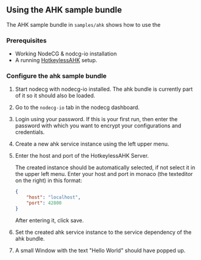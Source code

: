 ## Using the AHK sample bundle

The AHK sample bundle in `samples/ahk` shows how to use the 

### Prerequisites

* Working NodeCG & nodcg-io installation
* A running [HotkeylessAHK](https://github.com/sebinside/HotkeylessAHK) setup.

### Configure the ahk sample bundle

1. Start nodecg with nodecg-io installed. The ahk bundle is currently part of it so it should also be loaded.

2. Go to the `nodecg-io` tab in the nodecg dashboard.

3. Login using your password. If this is your first run, then enter the password with which you want to encrypt your configurations and credentials.

4. Create a new ahk service instance using the left upper menu.

5. Enter the host and port of the HotkeylessAHK Server.

   The created instance should be automatically selected, if not select it in the upper left menu. Enter your host and port in monaco (the texteditor on the right) in this format:

   ```json
   {
       "host": "localhost",
       "port": 42800
   }
   ```

   After entering it, click save.

6. Set the created ahk service instance to the service dependency of the ahk bundle.

7. A small Window with the text "Hello World" should have popped up.

